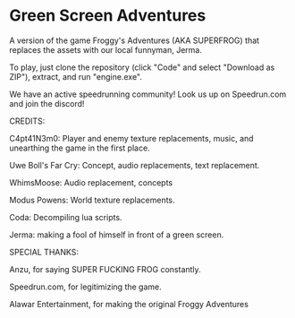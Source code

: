 # Green Screen Adventures
A version of the game Froggy's Adventures (AKA SUPERFROG) that replaces the assets with our local funnyman, Jerma.

To play, just clone the repository (click "Code" and select "Download as ZIP"), extract, and run "engine.exe".

We have an active speedrunning community! Look us up on Speedrun.com and join the discord!



CREDITS:

C4pt41N3m0: Player and enemy texture replacements, music, and unearthing the game in the first place.

Uwe Boll's Far Cry: Concept, audio replacements, text replacement.

WhimsMoose: Audio replacement, concepts

Modus Powens: World texture replacements.

Coda: Decompiling lua scripts.

Jerma: making a fool of himself in front of a green screen.

SPECIAL THANKS:

Anzu, for saying SUPER FUCKING FROG constantly.

Speedrun.com, for legitimizing the game.

Alawar Entertainment, for making the original Froggy Adventures

